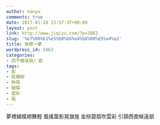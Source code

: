 ```yaml
---
author: nanyu
comments: true
date: 2017-01-18 13:57:37+00:00
layout: post
link: http://www.jiqiyu.com/?p=1862
slug: '%e7%86%b1%e5%b8%b6%e4%b8%80%e5%a4%a2'
title: 熱帶一夢
wordpress_id: 1862
categories:
- 四不像或詩/ 歌
tags:
- 影
- 棕櫚樹
- 熱帶
- 蝴蝶
- 雲彩
- 風
---
```


夢裡蝴蝶翅舞輕
風搖葉影晃旗旌
金棕碧扇吹雲彩
引頸西南候遠朋
